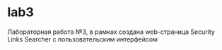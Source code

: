 # lab3
Лабораторная работа №3, в рамках создана web-страница Security Links Searcher с пользовательским интерфейсом
